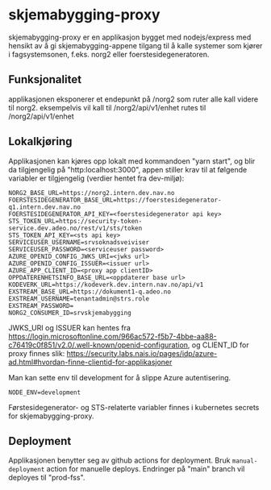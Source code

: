 # skjemabygging-proxy

skjemabygging-proxy er en applikasjon bygget med nodejs/express med hensikt av å gi skjemabygging-appene tilgang til å
kalle systemer som kjører i fagsystemsonen, f.eks. norg2 eller foerstesidegeneratoren.

## Funksjonalitet
applikasjonen eksponerer et endepunkt på /norg2 som ruter alle kall videre til norg2.
eksempelvis vil kall til <skjemabygging-proxy-baseurl>/norg2/api/v1/enhet rutes til <norg2-baseurl>/norg2/api/v1/enhet

## Lokalkjøring
Applikasjonen kan kjøres opp lokalt med kommandoen "yarn start", og blir da tilgjengelig på "http:localhost:3000",
appen stiller krav til at følgende variabler er tilgjengelig (verdier hentet fra dev-miljø):

    NORG2_BASE_URL=https://norg2.intern.dev.nav.no
    FOERSTESIDEGENERATOR_BASE_URL=https://foerstesidegenerator-q1.intern.dev.nav.no
    FOERSTESIDEGENERATOR_API_KEY=<foerstesidegenerator api key>
    STS_TOKEN_URL=https://security-token-service.dev.adeo.no/rest/v1/sts/token
    STS_TOKEN_API_KEY=<sts api key>
    SERVICEUSER_USERNAME=srvsoknadsveiviser
    SERVICEUSER_PASSWORD=<serviceuser password>
    AZURE_OPENID_CONFIG_JWKS_URI=<jwks url>
    AZURE_OPENID_CONFIG_ISSUER=<issuer url>
    AZURE_APP_CLIENT_ID=<proxy app clientID>
    OPPDATERENHETSINFO_BASE_URL=<oppdaterer base url>
    KODEVERK_URL=https://kodeverk.dev.intern.nav.no/api/v1 
    EXSTREAM_BASE_URL=https://dokument1-q.adeo.no
    EXSTREAM_USERNAME=tenantadmin@strs.role
    EXSTREAM_PASSWORD=
    NORG2_CONSUMER_ID=srvskjemabygging

JWKS_URI og ISSUER kan hentes fra https://login.microsoftonline.com/966ac572-f5b7-4bbe-aa88-c76419c0f851/v2.0/.well-known/openid-configuration,
og CLIENT_ID for proxy finnes slik: https://security.labs.nais.io/pages/idp/azure-ad.html#hvordan-finne-clientid-for-applikasjoner

Man kan sette env til development for å slippe Azure autentisering.

    NODE_ENV=development

Førstesidegenerator- og STS-relaterte variabler finnes i kubernetes secrets for skjemabygging-proxy.

## Deployment
Applikasjonen benytter seg av github actions for deployment. Bruk `manual-deployment` action for manuelle deploys. Endringer på "main" branch vil deployes til "prod-fss". 
